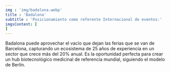 ```yaml
---
img : 'img/badalona.webp'
title : 'Badalona'
subtitle : 'Posicionamiento como referente Internacional de eventos:'
imgsContent: [
]
---
```


Badalona puede aprovechar el vacío que dejan las ferias que se van de Barcelona, capturando un ecosistema de 25 años de experiencia en un sector que crece más del 20% anual. Es la oportunidad perfecta para crear un hub biotecnológico medicinal de referencia mundial, siguiendo el modelo de Berlín.